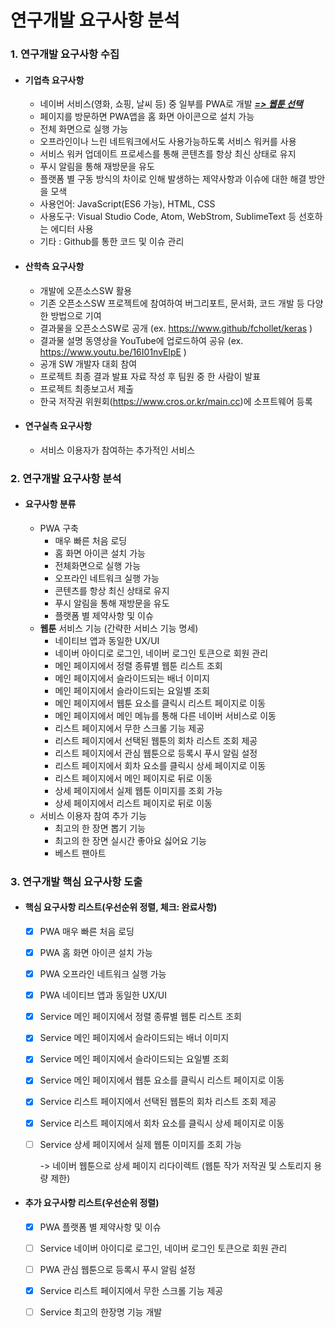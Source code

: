 # 연구개발 요구사항 분석

### 1. 연구개발 요구사항 수집

- #### 기업측 요구사항

  - 네이버 서비스(영화, 쇼핑, 날씨 등) 중 일부를 PWA로 개발 ***<u>=> 웹툰 선택</u>***
  - 페이지를 방문하면 PWA앱을 홈 화면 아이콘으로 설치 가능
  - 전체 화면으로 실행 가능
  - 오프라인이나 느린 네트워크에서도 사용가능하도록 서비스 워커를 사용
  - 서비스 워커 업데이트 프로세스를 통해 콘텐츠를 항상 최신 상태로 유지
  - 푸시 알림을 통해 재방문을 유도
  - 플랫폼 별 구동 방식의 차이로 인해 발생하는 제약사항과 이슈에 대한 해결 방안을 모색
  - 사용언어: JavaScript(ES6  가능), HTML, CSS
  - 사용도구: Visual Studio Code, Atom, WebStrom, SublimeText 등 선호하는 에디터 사용
  - 기타 : Github를 통한 코드 및 이슈 관리


- #### 산학측 요구사항

  - 개발에 오픈소스SW 활용
  - 기존 오픈소스SW 프로젝트에 참여하여 버그리포트, 문서화, 코드 개발 등 다양한 방법으로 기여
  - 결과물을 오픈소스SW로 공개 (ex. https://www.github/fchollet/keras )
  - 결과물 설명 동영상을 YouTube에 업로드하여 공유 (ex. https://www.youtu.be/16I01nvElpE )
  - 공개 SW 개발자 대회 참여
  - 프로젝트 최종 결과 발표 자료 작성 후 팀원 중 한 사람이 발표
  - 프로젝트 최종보고서 제출
  - 한국 저작권 위원회(https://www.cros.or.kr/main.cc)에 소프트웨어 등록

- #### 연구실측 요구사항

  - 서비스 이용자가 참여하는 추가적인 서비스

### 2. 연구개발 요구사항 분석

- #### 요구사항 분류

  - PWA 구축
    - 매우 빠른 처음 로딩
    - 홈 화면 아이콘 설치 가능
    - 전체화면으로 실행 가능
    - 오프라인 네트워크 실행 가능
    - 콘텐츠를 항상 최신 상태로 유지
    - 푸시 알림을 통해 재방문을 유도
    - 플랫폼 별 제약사항 및 이슈
  - **웹툰** 서비스 기능 (간략한 서비스 기능 명세)
    - 네이티브 앱과 동일한 UX/UI
    - 네이버 아이디로 로그인, 네이버 로그인 토큰으로 회원 관리
    - 메인 페이지에서 정렬 종류별 웹툰 리스트 조회
    - 메인 페이지에서 슬라이드되는 배너 이미지
    - 메인 페이지에서 슬라이드되는 요일별 조회
    - 메인 페이지에서 웹툰 요소를 클릭시 리스트 페이지로 이동
    - 메인 페이지에서 메인 메뉴를 통해 다른 네이버 서비스로 이동
    - 리스트 페이지에서 무한 스크롤 기능 제공
    - 리스트 페이지에서 선택된 웹툰의 회차 리스트 조회 제공
    - 리스트 페이지에서 관심 웹툰으로 등록시 푸시 알림 설정
    - 리스트 페이지에서 회차 요소를 클릭시 상세 페이지로 이동
    - 리스트 페이지에서 메인 페이지로 뒤로 이동
    - 상세 페이지에서 실제 웹툰 이미지를 조회 가능
    - 상세 페이지에서 리스트 페이지로 뒤로 이동
  - 서비스 이용자 참여 추가 기능
    - 최고의 한 장면 뽑기 기능
    - 최고의 한 장면 실시간 좋아요 싫어요 기능
    - 베스트 팬아트

### 3. 연구개발 핵심 요구사항 도출

- #### 핵심 요구사항 리스트(우선순위 정렬, 체크: 완료사항)

  - [x] PWA 매우 빠른 처음 로딩

  - [x] PWA 홈 화면 아이콘 설치 가능

  - [x] PWA 오프라인 네트워크 실행 가능

  - [x] PWA 네이티브 앱과 동일한 UX/UI

  - [x] Service 메인 페이지에서 정렬 종류별 웹툰 리스트 조회

  - [x] Service 메인 페이지에서 슬라이드되는 배너 이미지

  - [x] Service 메인 페이지에서 슬라이드되는 요일별 조회

  - [x] Service 메인 페이지에서 웹툰 요소를 클릭시 리스트 페이지로 이동

  - [x] Service 리스트 페이지에서 선택된 웹툰의 회차 리스트 조회 제공

  - [x] Service 리스트 페이지에서 회차 요소를 클릭시 상세 페이지로 이동

  - [ ] Service 상세 페이지에서 실제 웹툰 이미지를 조회 가능

    -> 네이버 웹툰으로 상세 페이지 리다이렉트 (웹툰 작가 저작권 및 스토리지 용량 제한)


- #### 추가 요구사항 리스트(우선순위 정렬)
  - [x] PWA 플랫폼 별 제약사항 및 이슈
  - [ ] Service 네이버 아이디로 로그인, 네이버 로그인 토큰으로 회원 관리
  - [ ] PWA 관심 웹툰으로 등록시 푸시 알림 설정
  - [x] Service 리스트 페이지에서 무한 스크롤 기능 제공
  - [ ] Service 최고의 한장명 기능 개발






# 